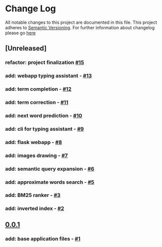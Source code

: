 # Change Log
All notable changes to this project are documented in this file.
This project adheres to [Semantic Versioning](http://semver.org/).
For further information about changelog please go [here](http://keepachangelog.com/en/0.3.0/)

## [Unreleased]

### refactor: project finalization  [#15](https://github.com/jarvis0/image-search/pull/15)

### add: webapp typing assistant - [#13](https://github.com/jarvis0/image-search/pull/13)

### add: term completion - [#12](https://github.com/jarvis0/image-search/pull/12)

### add: term correction - [#11](https://github.com/jarvis0/image-search/pull/11)

### add: next word prediction - [#10](https://github.com/jarvis0/image-search/pull/10)

### add: cli for typing assistant - [#9](https://github.com/jarvis0/image-search/pull/9)

### add: flask webapp - [#8](https://github.com/jarvis0/image-search/pull/8)

### add: images drawing - [#7](https://github.com/jarvis0/image-search/pull/7)

### add: semantic query expansion - [#6](https://github.com/jarvis0/image-search/pull/6)

### add: approximate words search - [#5](https://github.com/jarvis0/image-search/pull/5)

### add: BM25 ranker - [#3](https://github.com/jarvis0/image-search/pull/3)

### add: inverted index - [#2](https://github.com/jarvis0/image-search/pull/2)

## [0.0.1](https://github.com/jarvis0/typing-assistant/compare/v0.0.0...v0.0.1)

### add: base application files - [#1](https://github.com/jarvis0/image-search/pull/1)
